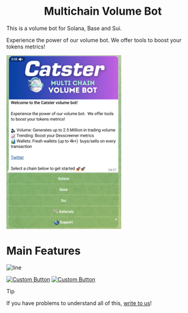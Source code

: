 <h1  align="center">  Multichain Volume Bot </h1>

This is a volume bot for Solana, Base and Sui.

Experience the power of our volume bot.  We offer tools to boost your tokens metrics!

<img src="catster-volume-bot.png" width="300" align="center"/>

# Main Features


![line](https://github.com/user-attachments/assets/331fa606-86da-4ae8-b511-dd2b6e3b2517)


[![Custom Button](https://img.shields.io/badge/Click%20Here-WEBSITE%20-blue?style=for-the-badge)](https://www.catster.io/)
[![Custom Button](https://img.shields.io/badge/PRICE-blue?style=for-the-badge)](https://www.catster.io/#pricing-section)


> [!TIP] 
> If you have problems to understand all of this, [write to us](https://t.me/mineme0812)!
